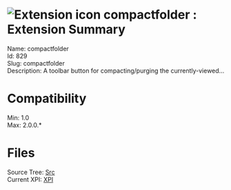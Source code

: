 # ![Extension icon](https://addons.thunderbird.net/static/img/addon-icons/default-64.png) compactfolder : Extension Summary

Name: compactfolder  
Id: 829  
Slug: compactfolder  
Description: A toolbar button for compacting/purging the currently-viewed...
  

# Compatibility
Min: 1.0  
Max: 2.0.0.*  

# Files

Source Tree: [Src](C:/Dev/Thunderbird/ThunderKdB/xall/xOther/829-compactfolder/src)  
Current XPI: [XPI](C:/Dev/Thunderbird/ThunderKdB/xall/xOther/829-compactfolder/xpi)  



